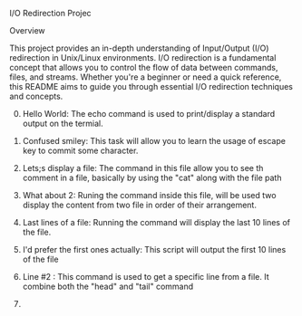 I/O Redirection Projec

Overview

This project provides an in-depth understanding of Input/Output (I/O) redirection in Unix/Linux environments. I/O redirection is a fundamental concept that allows you to control the flow of data between commands, files, and streams. Whether you're a beginner or need a quick reference, this README aims to guide you through essential I/O redirection techniques and concepts.

0. Hello World: The echo command is used to print/display a standard output on the termial.

1. Confused smiley: This task will allow you to learn the usage of escape key to commit some character.

2. Lets;s display a file: The command in this file allow you to see th comment in a file, basically by using the "cat" along with the file path

3. What about 2: Runing  the command inside this file, will be used two display the content from two file in order of their arrangement.

4. Last lines of a file: Running the command will display the last 10 lines of the file.

5. I'd prefer the first ones actually: This script will output the first 10 lines of the file

6. Line #2 : This command is used to get a specific line from a file. It combine both the "head" and "tail" command

7.   
